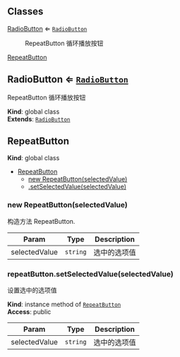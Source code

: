 ## Classes

<dl>
<dt><a href="#RadioButton">RadioButton</a> ⇐ <code><a href="#RadioButton">RadioButton</a></code></dt>
<dd><p>RepeatButton  循环播放按钮</p>
</dd>
<dt><a href="#RepeatButton">RepeatButton</a></dt>
<dd></dd>
</dl>

<a name="RadioButton"></a>

## RadioButton ⇐ [<code>RadioButton</code>](#RadioButton)
RepeatButton  循环播放按钮

**Kind**: global class  
**Extends**: [<code>RadioButton</code>](#RadioButton)  
<a name="RepeatButton"></a>

## RepeatButton
**Kind**: global class  

* [RepeatButton](#RepeatButton)
    * [new RepeatButton(selectedValue)](#new_RepeatButton_new)
    * [.setSelectedValue(selectedValue)](#RepeatButton+setSelectedValue)

<a name="new_RepeatButton_new"></a>

### new RepeatButton(selectedValue)
构造方法 RepeatButton.


| Param | Type | Description |
| --- | --- | --- |
| selectedValue | <code>string</code> | 选中的选项值 |

<a name="RepeatButton+setSelectedValue"></a>

### repeatButton.setSelectedValue(selectedValue)
设置选中的选项值

**Kind**: instance method of [<code>RepeatButton</code>](#RepeatButton)  
**Access**: public  

| Param | Type | Description |
| --- | --- | --- |
| selectedValue | <code>string</code> | 选中的选项值 |

